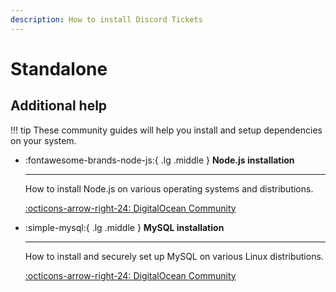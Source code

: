 ```yaml
---
description: How to install Discord Tickets
---
```


# Standalone


## Additional help

!!! tip
	These community guides will help you install and setup dependencies on your system.

<div class="grid cards" markdown>

-   :fontawesome-brands-node-js:{ .lg .middle } __Node.js installation__

    ---

    How to install Node.js on various operating systems and distributions.

    [:octicons-arrow-right-24: DigitalOcean Community](https://www.digitalocean.com/community/tutorial_collections/how-to-install-node-js)

-   :simple-mysql:{ .lg .middle } __MySQL installation__

    ---

    How to install and securely set up MySQL on various Linux distributions.

    [:octicons-arrow-right-24: DigitalOcean Community](https://www.digitalocean.com/community/tutorial_collections/how-to-install-mysql)


</div>